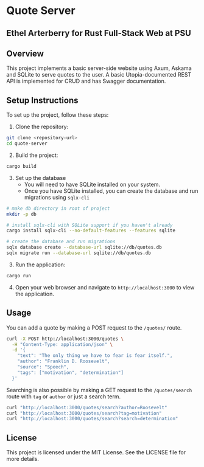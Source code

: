 # Quote Server
## Ethel Arterberry for Rust Full-Stack Web at PSU

## Overview

This project implements a basic server-side website using Axum, Askama and SQLite to serve quotes to the user. A basic Utopia-documented REST API is implemented for CRUD and has Swagger documentation.

## Setup Instructions

To set up the project, follow these steps:

1. Clone the repository:
```sh
git clone <repository-url>
cd quote-server
```

2. Build the project:
```sh
cargo build
```

3. Set up the database
   - You will need to have SQLite installed on your system.
   - Once you have SQLite installed, you can create the database and run migrations using `sqlx-cli`

```sh
# make db directory in root of project
mkdir -p db

# install sqlx-cli with SQLite support if you haven't already
cargo install sqlx-cli --no-default-features --features sqlite

# create the database and run migrations
sqlx database create --database-url sqlite://db/quotes.db
sqlx migrate run --database-url sqlite://db/quotes.db
```

3. Run the application:
```sh
cargo run
```

4. Open your web browser and navigate to `http://localhost:3000` to view the application.

## Usage

You can add a quote by making a POST request to the `/quotes/` route.

```sh
curl -X POST http://localhost:3000/quotes \
  -H "Content-Type: application/json" \
  -d '{
    "text": "The only thing we have to fear is fear itself.",
    "author": "Franklin D. Roosevelt", 
    "source": "Speech",
    "tags": ["motivation", "determination"]
  }'
```

Searching is also possible by making a GET request to the `/quotes/search` route with `tag` or `author` or just a search term.

```sh
curl "http://localhost:3000/quotes/search?author=Roosevelt"
curl "http://localhost:3000/quotes/search?tag=motivation"
curl "http://localhost:3000/quotes/search?search=determination"
```

## License

This project is licensed under the MIT License. See the LICENSE file for more details.